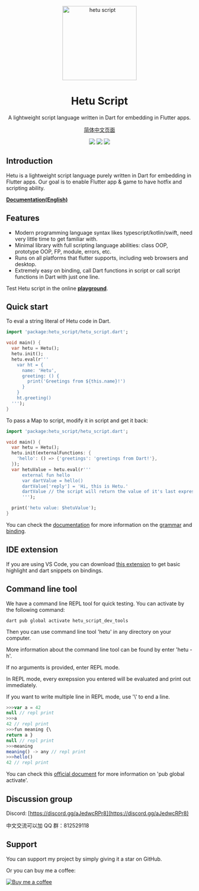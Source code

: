 <p align="center">
  <a href="https://hetu.dev">
    <img alt="hetu script" width="200px" src="https://hetu.dev/image/hetu-logo-large.png">
  </a>
  <h1 align="center">Hetu Script</h1>
</p>

<p align="center">
A lightweight script language written in Dart for embedding in Flutter apps.
</p>

<p align="center">
  <a href="https://github.com/hetu-script/hetu-script/blob/main/packages/hetu_script/README_ZH.md">简体中文页面</a>
</p>

<p align="center">
  <a title="Pub" href="https://pub.dev/packages/hetu_script" ><img src="https://img.shields.io/pub/v/hetu_script" /></a>
  <a title="VSCode Extension" href="https://marketplace.visualstudio.com/items?itemName=hetu-script.hetuscript" ><img src="https://vsmarketplacebadge.apphb.com/version/hetu-script.hetuscript.svg" /></a>
  <a title="Discord" href="https://discord.gg/aJedwcRPr8" ><img src="https://img.shields.io/discord/829269197727989760" /></a>
</p>

## Introduction

Hetu is a lightweight script language purely written in Dart for embedding in Flutter apps. Our goal is to enable Flutter app & game to have hotfix and scripting ability.

**[Documentation(English)](https://hetu.dev/docs/en-US/)**

## Features

- Modern programming language syntax likes typescript/kotlin/swift, need very little time to get familiar with.
- Minimal library with full scripting language abilities: class OOP, prototype OOP, FP, module, errors, etc.
- Runs on all platforms that flutter supports, including web browsers and desktop.
- Extremely easy on binding, call Dart functions in script or call script functions in Dart with just one line.

Test Hetu script in the online **[playground](https://hetu.dev/codepad/)**.

## Quick start

To eval a string literal of Hetu code in Dart.

```dart
import 'package:hetu_script/hetu_script.dart';

void main() {
  var hetu = Hetu();
  hetu.init();
  hetu.eval(r'''
    var ht = {
      name: 'Hetu',
      greeting: () {
        print('Greetings from ${this.name}!')
      }
    }
    ht.greeting()
  ''');
}
```

To pass a Map to script, modify it in script and get it back:

```dart
import 'package:hetu_script/hetu_script.dart';

void main() {
  var hetu = Hetu();
  hetu.init(externalFunctions: {
    'hello': () => {'greetings': 'greetings from Dart!'},
  });
  var hetuValue = hetu.eval(r'''
      external fun hello
      var dartValue = hello()
      dartValue['reply'] = 'Hi, this is Hetu.'
      dartValue // the script will return the value of it's last expression
      ''');

  print('hetu value: $hetuValue');
}
```

You can check the [documentation](https://hetu.dev/docs/en-US/) for more information on the [grammar](https://hetu.dev/docs/en-US/syntax/) and [binding](https://hetu.dev/docs/en-US/binding/).

## IDE extension

If you are using VS Code, you can download [this extension](https://marketplace.visualstudio.com/items?itemName=hetu-script.hetuscript) to get basic highlight and dart snippets on bindings.

## Command line tool

We have a command line REPL tool for quick testing. You can activate by the following command:

```
dart pub global activate hetu_script_dev_tools
```

Then you can use command line tool 'hetu' in any directory on your computer.

More information about the command line tool can be found by enter 'hetu -h'.

If no arguments is provided, enter REPL mode.

In REPL mode, every exrepssion you entered will be evaluated and print out immediately.

If you want to write multiple line in REPL mode, use '\\' to end a line.

```typescript
>>>var a = 42
null // repl print
>>>a
42 // repl print
>>>fun meaning {\
return a }
null // repl print
>>>meaning
meaning() -> any // repl print
>>>hello()
42 // repl print
```

You can check this [official document](https://dart.dev/tools/pub/cmd/pub-global) for more information on 'pub global activate'.

## Discussion group

Discord: [https://discord.gg/aJedwcRPr8](https://discord.gg/aJedwcRPr8)

中文交流可以加 QQ 群：812529118

## Support

You can support my project by simply giving it a star on GitHub.

Or you can buy me a coffee:

[![Buy me a coffee](https://hetu.dev/image/buy_me_a_coffee_small.png)](https://www.buymeacoffee.com/chengfubeiming)
